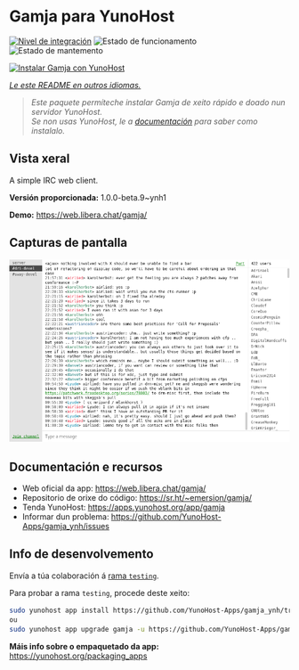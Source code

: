 <!--
NOTA: Este README foi creado automáticamente por <https://github.com/YunoHost/apps/tree/master/tools/readme_generator>
NON debe editarse manualmente.
-->

# Gamja para YunoHost

[![Nivel de integración](https://dash.yunohost.org/integration/gamja.svg)](https://dash.yunohost.org/appci/app/gamja) ![Estado de funcionamento](https://ci-apps.yunohost.org/ci/badges/gamja.status.svg) ![Estado de mantemento](https://ci-apps.yunohost.org/ci/badges/gamja.maintain.svg)

[![Instalar Gamja con YunoHost](https://install-app.yunohost.org/install-with-yunohost.svg)](https://install-app.yunohost.org/?app=gamja)

*[Le este README en outros idiomas.](./ALL_README.md)*

> *Este paquete permíteche instalar Gamja de xeito rápido e doado nun servidor YunoHost.*  
> *Se non usas YunoHost, le a [documentación](https://yunohost.org/install) para saber como instalalo.*

## Vista xeral

A simple IRC web client.

**Versión proporcionada:** 1.0.0-beta.9~ynh1

**Demo:** <https://web.libera.chat/gamja/>

## Capturas de pantalla

![Captura de pantalla de Gamja](./doc/screenshots/screenshot.png)

## Documentación e recursos

- Web oficial da app: <https://web.libera.chat/gamja/>
- Repositorio de orixe do código: <https://sr.ht/~emersion/gamja/>
- Tenda YunoHost: <https://apps.yunohost.org/app/gamja>
- Informar dun problema: <https://github.com/YunoHost-Apps/gamja_ynh/issues>

## Info de desenvolvemento

Envía a túa colaboración á [rama `testing`](https://github.com/YunoHost-Apps/gamja_ynh/tree/testing).

Para probar a rama `testing`, procede deste xeito:

```bash
sudo yunohost app install https://github.com/YunoHost-Apps/gamja_ynh/tree/testing --debug
ou
sudo yunohost app upgrade gamja -u https://github.com/YunoHost-Apps/gamja_ynh/tree/testing --debug
```

**Máis info sobre o empaquetado da app:** <https://yunohost.org/packaging_apps>
